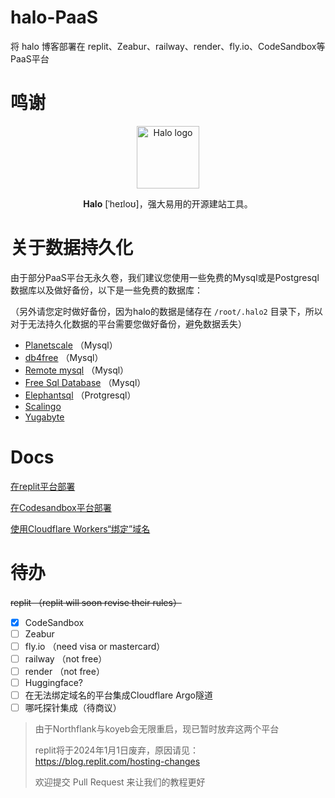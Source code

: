 # halo-PaaS

将 halo 博客部署在 replit、Zeabur、railway、render、fly.io、CodeSandbox等PaaS平台


# 鸣谢
<p align="center">
    <a href="https://halo.run" target="_blank" rel="noopener noreferrer">
        <img width="100" src="https://halo.run/logo" alt="Halo logo" />
    </a>
</p>
<p align="center"><b>Halo</b> [ˈheɪloʊ]，强大易用的开源建站工具。</p>

# 关于数据持久化
由于部分PaaS平台无永久卷，我们建议您使用一些免费的Mysql或是Postgresql数据库以及做好备份，以下是一些免费的数据库：

（另外请您定时做好备份，因为halo的数据是储存在 `/root/.halo2` 目录下，所以对于无法持久化数据的平台需要您做好备份，避免数据丢失）

- [Planetscale](https://app.planetscale.com/) （Mysql）
- [db4free](https://db4free.net/) （Mysql）
- [Remote mysql](https://remotemysql.com/) （Mysql）
- [Free Sql Database](https://www.freesqldatabase.com/) （Mysql）
- [Elephantsql](https://www.elephantsql.com/) （Protgresql）
- [Scalingo](https://scalingo.com/)
- [Yugabyte](http://cloud.yugabyte.com/)

# Docs

[在replit平台部署](https://github.com/V-Official-233/halo-PaaS/blob/main/docs/replit.md) 

[在Codesandbox平台部署](https://github.com/V-Official-233/halo-PaaS/blob/main/docs/Codesandbox.md)

[使用Cloudflare Workers“绑定”域名](https://github.com/V-Official-233/halo-PaaS/blob/main/docs/Cloudflare-Workers.md)



# 待办
~~replit （replit will soon revise their rules）~~
- [x] CodeSandbox
- [ ] Zeabur
- [ ] fly.io （need visa or mastercard）
- [ ] railway （not free）
- [ ] render （not free）
- [ ] Huggingface?
- [ ] 在无法绑定域名的平台集成Cloudflare Argo隧道
- [ ] 哪吒探针集成（待商议）

> 由于Northflank与koyeb会无限重启，现已暂时放弃这两个平台
> 
> replit将于2024年1月1日废弃，原因请见：https://blog.replit.com/hosting-changes
> 
> 欢迎提交 Pull Request 来让我们的教程更好
